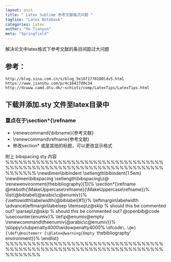 ```yaml
---
layout: post
title: " Latex Sublime 参考文献格式问题 "
tagline: "Latex Notebook"
categories: Latex
author: "Hu Tianyun"
meta: "Springfield"
---
```


解决论文中latex格式下参考文献的条目间距过大问题

## 参考：
	http://blog.sina.com.cn/s/blog_5e16f1770100ldv5.html
	https://www.jianshu.com/p/4c10427d0c34
	http://dcwww.camd.dtu.dk/~schiotz/comp/LatexTips/LatexTips.html

## 下载并添加.sty 文件至latex目录中

### 重点在于\section*{\refname
 *  \renewcommand{\bibname}{参考文献}
 *  \renewcommand\refname{参考文献}
 *  修改section* 或是其他的标题，可以更改显示格式

附上 bibspacing.sty 内容
%%%%%%%%%%%%%%%%%%%%%%%%%%%%%%%%%%%%%%%%%%%%%%%%%%%%%%%%%%%%%%%%%%%%%%%%%%%%%%%
\newdimen\bibindent
\setlength\bibindent{1.5em}
\newdimen\bibspacing
\setlength\bibspacing\z@
\renewenvironment{thebibliography}[1]{%
\section*{\refname
\@mkboth{\MakeUppercase\refname}{\MakeUppercase\refname}}%
\list{\@biblabel{\@arabic\c@enumiv}}%
{\settowidth\labelwidth{\@biblabel{#1}}%
\leftmargin\labelwidth
\advance\leftmargin\labelsep 
\itemsep\z@skip % should this be commented out?
\parsep\z@skip % should this be commented out?
\@openbib@code
\usecounter{enumiv}%
\let\p@enumiv\@empty
\renewcommand\theenumiv{\@arabic\c@enumiv}}%
\sloppy\clubpenalty4000\widowpenalty4000%
\sfcode`\.\@m}
{\def\@noitemerr
{\@latex@warning{Empty `thebibliography' environment}}%
\endlist}
%%%%%%%%%%%%%%%%%%%%%%%%%%%%%%%%%%%%%%%%%%%%%%%%%%%%%%%%%%%%%%%%%%%%%%%%%%%%%%%%